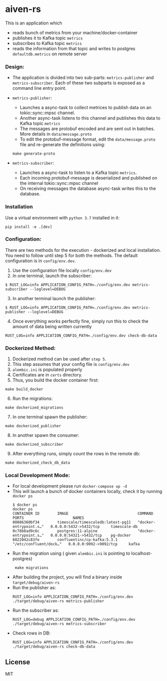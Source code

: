 # aiven-rs

This is an application which
- reads bunch of metrics from your machine/docker-container
- publishes it to Kafka topic `metrics`
- subscribes to Kafka topic `metrics`
- reads the information from that topic and writes to postgres `defaultdb.metrics` on remote server

### Design:
- The application is divided into two sub-parts: `metrics-publisher` and `metrics-subscriber`. Each of these two subparts is exposed as a command line entry point.

- `metrics-publisher`:
  - Launches a async-task to collect metrices to publish data on an tokio::sync::mpsc channel.
  - Another async-task listens to this channel and publishes this data to Kafka topic `metrics`
  - The messages are protobuf encoded and are sent out in batches. More details in `data/message.proto`
  - To edit the protobuf-message format, edit the `data/message.proto` file and re-generate the definitions using:
  ```
  make generate-proto
  ```

- `metrics-subscriber`:
  - Launches a async-task to listen to a Kafka topic `metrics`.
  - Each incoming protobuf-message is deserialized and published on the internal tokio::sync::mpsc channel
  - On receiving messages the database async-task writes this to the database.


### Installation
Use a virtual environment with `python 3.7` installed in it:
```
pip install -e .[dev]
```

### Configuration:
There are two methods for the execution - dockerized and local installation. You need to follow until step 5 for both the methods.
The default configuration is in `config/env.dev`.

1. Use the configuration file locally `config/env.dev`
2. In one terminal, launch the subscriber:
```
$ RUST_LOG=info APPLICATION_CONFIG_PATH=./config/env.dev metrics-subscriber --loglevel=DEBUG
```
3. In another terminal launch the publisher:
```
$ RUST_LOG=info APPLICATION_CONFIG_PATH=./config/env.dev metrics-publisher --loglevel=DEBUG
```
4. Once everything works perfectly fine, simply run this to check the amount of data being written currently
```
RUST_LOG=info APPLICATION_CONFIG_PATH=./config/env.dev check-db-data
```

### Dockerized Method:
1. Dockerized method can be used after `step 5`.
2. This step assumes that your config file is `config/env.dev`
3. `alembic.ini` is populated properly
4. Certificates are in `certs` directory.
5. Thus, you build the docker container first:
  ```
  make build_docker
  ```
6. Run the migrations:
  ```
  make dockerized_migrations
  ```
7. In one terminal spawn the publisher:
  ```
  make dockerized_publisher
  ```

8. In another spawn the consumer:
  ```
  make dockerized_subscriber
  ```

9. After everything runs, simply count the rows in the remote db:
  ```
  make dockerized_check_db_data
  ```


### Local Development Mode:
- For local development please run `docker-compose up -d`
- This will launch a bunch of docker containers locally, check it by running `docker ps`
  ```
  $ docker ps
  docker ps
  CONTAINER ID        IMAGE                               COMMAND                  PORTS                      NAMES
  00886360bf34        timescale/timescaledb:latest-pg11   "docker-entrypoint.s…"   0.0.0.0:5432->5432/tcp     timescale-db
  0c78b8ad9c6c        postgres:11-alpine                  "docker-entrypoint.s…"   0.0.0.0:54321->5432/tcp    pg-docker
  6022042c83fe        confluentinc/cp-kafka:5.3.1         "/etc/confluent/dock…"   0.0.0.0:9092->9092/tcp     kafka

  ```
- Run the migration using ( given `alembic.ini` is pointing to localhost-postgres)
  ```
   make migrations
  ```
- After building the project, you will find a binary inside `target/debug/aiven-rs`
- Run the publisher as:
  ```
  RUST_LOG=info APPLICATION_CONFIG_PATH=./config/env.dev ./target/debug/aiven-rs metrics-publisher
  ```
- Run the subscriber as:
  ```
  RUST_LOG=debug APPLICATION_CONFIG_PATH=./config/env.dev ./target/debug/aiven-rs metrics-subscriber
  ```
- Check rows in DB:
  ```
  RUST_LOG=info APPLICATION_CONFIG_PATH=./config/env.dev ./target/debug/aiven-rs check-db-data
  ```
## License
MIT

